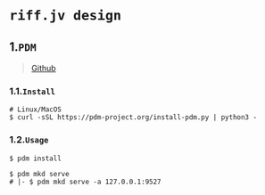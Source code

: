 # `riff.jv design`

## 1.`PDM`

> [Github](https://github.com/pdm-project/pdm)

### 1.1.`Install`

```shell
# Linux/MacOS
$ curl -sSL https://pdm-project.org/install-pdm.py | python3 -
```

### 1.2.`Usage`

```shell
$ pdm install

$ pdm mkd serve
# |- $ pdm mkd serve -a 127.0.0.1:9527
```

